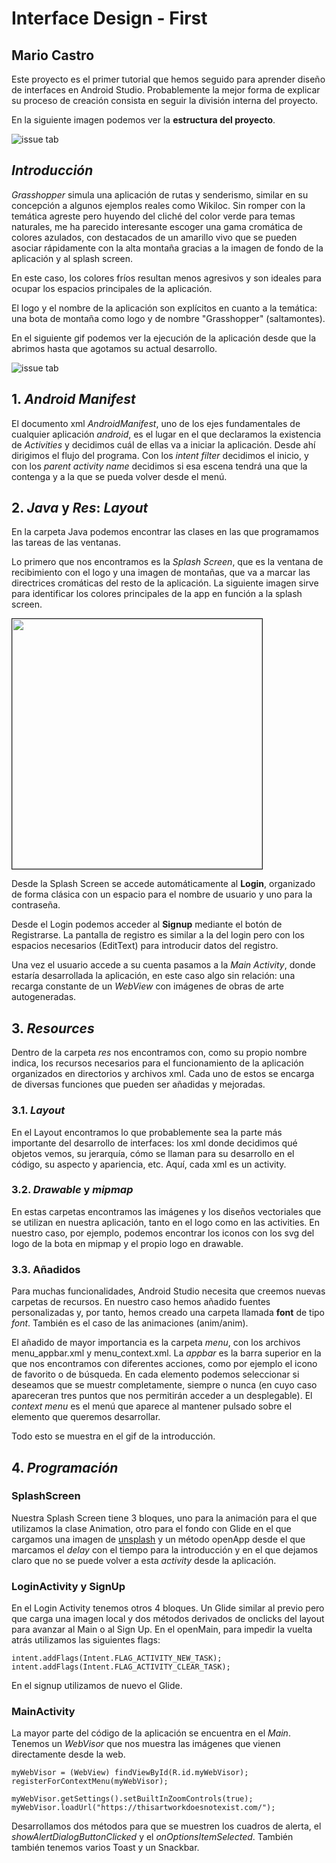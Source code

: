 # Interface Design -  First
## Mario Castro

Este proyecto es el primer tutorial que hemos seguido para aprender diseño de interfaces en
Android Studio. Probablemente la mejor forma de explicar su proceso de creación consista en
seguir la división interna del proyecto.

En la siguiente imagen podemos ver la **estructura del proyecto**.

![issue tab](img/estructura.png)

## *Introducción*
*Grasshopper* simula una aplicación de rutas y senderismo, similar en su concepción a algunos ejemplos reales como Wikiloc.
Sin romper con la temática agreste pero huyendo del cliché del color verde para temas naturales, me ha parecido interesante escoger una gama cromática de colores azulados, con destacados de un amarillo vivo que se pueden asociar rápidamente con la alta montaña gracias a la imagen de fondo de la aplicación y al splash screen.

En este caso, los colores fríos resultan menos agresivos y son ideales para ocupar los espacios principales de la aplicación.

El logo y el nombre de la aplicación son explícitos en cuanto a la temática: una bota de montaña como logo
y de nombre "Grasshopper" (saltamontes).

En el siguiente gif podemos ver la ejecución de la aplicación desde que la abrimos hasta que agotamos su actual desarrollo.

![issue tab](img/Grasshoper-demo.gif)

## 1. *Android Manifest*
El documento xml *AndroidManifest*, uno de los ejes fundamentales de cualquier aplicación *android*, es el lugar en el que declaramos la existencia de *Activities* y decidimos cuál de ellas va a iniciar la aplicación. Desde ahí
dirigimos el flujo del programa. Con los *intent filter* decidimos el inicio, y con los *parent activity name* decidimos si esa escena tendrá una que la contenga y a la que se pueda volver desde el menú.

## 2. *Java* y *Res*: *Layout*
En la carpeta Java podemos encontrar las clases en las que programamos las tareas de las ventanas.

Lo primero que nos encontramos es la *Splash Screen*, que es la ventana de recibimiento con el logo y una imagen de montañas, que va a marcar  las directrices cromáticas    del resto de la aplicación.
La siguiente imagen sirve para identificar los colores principales de la app en función a la splash screen.

<img src="img/gama_cromatica.png" border="1px solid black" width="400"/>

Desde la Splash Screen se accede automáticamente al **Login**, organizado de forma clásica con 
un espacio para el nombre de usuario y uno para la contraseña.

Desde el Login podemos acceder al **Signup** mediante el botón de Registrarse. La pantalla de 
registro es similar a la del login pero con los espacios necesarios (EditText) para introducir
datos del registro.

Una vez el usuario accede a su cuenta pasamos a la *Main Activity*, donde estaría desarrollada la aplicación, en
este caso algo sin relación: una recarga constante de un *WebView* con imágenes de obras de arte autogeneradas.


## 3. *Resources*
Dentro de la carpeta *res* nos encontramos con, como su propio nombre indica, los recursos necesarios para el funcionamiento de la aplicación organizados en directorios y archivos xml. Cada uno de estos se encarga de diversas funciones que pueden ser añadidas y mejoradas.
### 3.1. *Layout*
En el Layout encontramos lo que probablemente sea la parte más importante del desarrollo de interfaces: los xml donde decidimos qué objetos vemos, su jerarquía, cómo se llaman para su desarrollo en el código, su aspecto y apariencia, etc. Aquí, cada xml es un activity.
### 3.2. *Drawable* y *mipmap*
En estas carpetas encontramos las imágenes y los diseños vectoriales que se utilizan en nuestra aplicación, tanto en el logo como en las activities. En nuestro caso, por ejemplo, podemos encontrar los iconos con los svg del logo de la bota en mipmap y el propio logo en drawable.
### 3.3. Añadidos
Para muchas funcionalidades, Android Studio necesita que creemos nuevas carpetas de recursos. En nuestro caso hemos añadido fuentes personalizadas y, por tanto, hemos creado una carpeta llamada **font** de tipo *font*. También es el caso de las animaciones (anim/anim).

El añadido de mayor importancia es la carpeta *menu*, con los archivos menu_appbar.xml y menu_context.xml. La *appbar* es la barra superior en la que nos encontramos con diferentes acciones, como por ejemplo el icono de favorito o de búsqueda. En cada elemento podemos seleccionar si deseamos que se muestr completamente, siempre o nunca (en cuyo caso apareceran tres puntos que nos permitirán acceder a un desplegable). El *context menu* es el menú que aparece al mantener pulsado sobre el elemento que queremos desarrollar.

Todo esto se muestra en el gif de la introducción.

## 4. *Programación*
### SplashScreen
Nuestra Splash Screen tiene 3 bloques, uno para la animación para el que utilizamos la clase Animation, otro para el fondo con Glide en el que cargamos una imagen de [unsplash](https://images.unsplash.com/photo-1580436541340-36b8d0c60bae?ixid=MnwxMjA3fDB8MHxwaG90by1wYWdlfHx8fGVufDB8fHx8&ixlib=rb-1.2.1&auto=format&fit=crop&w=388&q=80) y un método openApp desde el que marcamos el *delay* con el tiempo para la introducción y en el que dejamos claro que no se puede volver a esta *activity* desde la aplicación.

### LoginActivity y SignUp
En el Login Activity tenemos otros 4 bloques. Un Glide similar al previo pero que carga una imagen local y dos métodos derivados de onclicks del layout para avanzar al Main o al Sign Up. En el openMain, para impedir la vuelta atrás utilizamos las siguientes flags:

    intent.addFlags(Intent.FLAG_ACTIVITY_NEW_TASK);
    intent.addFlags(Intent.FLAG_ACTIVITY_CLEAR_TASK);

En el signup utilizamos de nuevo el Glide.

### MainActivity
La mayor parte del código de la aplicación se encuentra en el *Main*. Tenemos un *WebVisor* que nos muestra las imágenes que vienen directamente desde la web.

    myWebVisor = (WebView) findViewById(R.id.myWebVisor);
    registerForContextMenu(myWebVisor);

    myWebVisor.getSettings().setBuiltInZoomControls(true);
    myWebVisor.loadUrl("https://thisartworkdoesnotexist.com/");

Desarrollamos dos métodos para que se muestren los cuadros de alerta, el *showAlertDialogButtonClicked* y el *onOptionsItemSelected*. También también tenemos varios Toast y un Snackbar.

